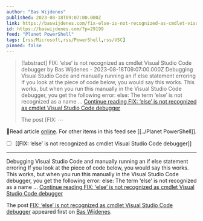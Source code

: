 ```yaml
---
author: "Bas Wijdenes"
published: 2023-08-18T09:07:00.000Z
link: https://baswijdenes.com/fix-else-is-not-recognized-as-cmdlet-visual-studio-code-debugger/
id: https://baswijdenes.com/?p=29199
feed: "Planet PowerShell"
tags: [rss/Microsoft,rss/PowerShell,rss/VSC]
pinned: false
---
```

> [!abstract] FIX: ‘else’ is not recognized as cmdlet Visual Studio Code debugger by Bas Wijdenes - 2023-08-18T09:07:00.000Z
> Debugging Visual Studio Code and manually running an if else statement erroring If you look at the piece of code below, you would say this works. This works, but when you run this manually in the Visual Studio Code debugger, you get the following error: else: The term ‘else’ is not recognized as a name … [Continue reading FIX: ‘else’ is not recognized as cmdlet Visual Studio Code debugger](https://baswijdenes.com/fix-else-is-not-recognized-as-cmdlet-visual-studio-code-debugger/)
> 
> The post [FIX: ⋯

🔗Read article [online](https://baswijdenes.com/fix-else-is-not-recognized-as-cmdlet-visual-studio-code-debugger/). For other items in this feed see [[../Planet PowerShell]].

- [ ] [[FIX꞉ ‘else’ is not recognized as cmdlet Visual Studio Code debugger]]
- - -
Debugging Visual Studio Code and manually running an if else statement erroring If you look at the piece of code below, you would say this works. This works, but when you run this manually in the Visual Studio Code debugger, you get the following error: else: The term ‘else’ is not recognized as a name … [Continue reading FIX: ‘else’ is not recognized as cmdlet Visual Studio Code debugger](https://baswijdenes.com/fix-else-is-not-recognized-as-cmdlet-visual-studio-code-debugger/)

The post [FIX: ‘else’ is not recognized as cmdlet Visual Studio Code debugger](https://baswijdenes.com/fix-else-is-not-recognized-as-cmdlet-visual-studio-code-debugger/) appeared first on [Bas Wijdenes](https://baswijdenes.com).

